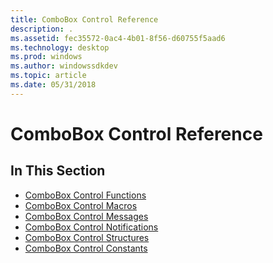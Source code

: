 ```yaml
---
title: ComboBox Control Reference
description: .
ms.assetid: fec35572-0ac4-4b01-8f56-d60755f5aad6
ms.technology: desktop
ms.prod: windows
ms.author: windowssdkdev
ms.topic: article
ms.date: 05/31/2018
---
```


# ComboBox Control Reference

## In This Section

-   [ComboBox Control Functions](bumper-combobox-control-reference-functions.md)
-   [ComboBox Control Macros](bumper-combobox-control-reference-macros.md)
-   [ComboBox Control Messages](bumper-combobox-control-reference-messages.md)
-   [ComboBox Control Notifications](bumper-combobox-control-reference-notifications.md)
-   [ComboBox Control Structures](bumper-combobox-control-reference-structures.md)
-   [ComboBox Control Constants](bumper-combobox-control-reference-constants.md)

 

 




